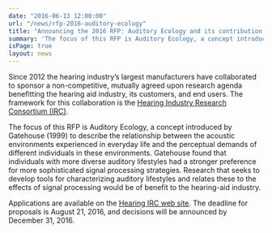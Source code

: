 ```yaml
---
date: "2016-06-13 12:00:00"
url: "/news/rfp-2016-auditory-ecology"
title: "Announcing the 2016 RFP: Auditory Ecology and its contribution to Quality of Life, with Emphasis on the Individual"
summary: 'The focus of this RFP is Auditory Ecology, a concept introduced by Gatehouse (1999) to describe the relationship between the acoustic environments experienced in everyday life and the perceptual demands of different individuals in these environments.'
isPage: true
layout: news
---
```



Since 2012 the hearing industry’s largest manufacturers have collaborated to
sponsor a non-competitive, mutually agreed upon research agenda benefitting the
hearing aid industry, its customers, and end users. The framework for this
collaboration is the [Hearing Industry Research Consortium (IRC)](http://hearingirc.com).

The focus of this RFP is Auditory Ecology, a concept introduced by Gatehouse
(1999) to describe the relationship between the acoustic environments
experienced in everyday life and the perceptual demands of different
individuals in these environments.  Gatehouse found that individuals with more
diverse auditory lifestyles had a stronger preference for more sophisticated
signal processing strategies. Research that seeks to develop tools for
characterizing auditory lifestyles and relates these to the effects of signal
processing would be of benefit to the hearing-aid industry.

Applications are available on the [Hearing IRC web site](http://hearingirc.com). The
deadline for proposals is August 21, 2016, and decisions will be announced by December 31,
2016.
